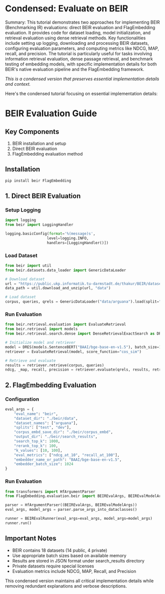 # Condensed: Evaluate on BEIR

Summary: This tutorial demonstrates two approaches for implementing BEIR (Benchmarking IR) evaluations: direct BEIR evaluation and FlagEmbedding evaluation. It provides code for dataset loading, model initialization, and retrieval evaluation using dense retrieval methods. Key functionalities include setting up logging, downloading and processing BEIR datasets, configuring evaluation parameters, and computing metrics like NDCG, MAP, recall, and precision. The tutorial is particularly useful for tasks involving information retrieval evaluation, dense passage retrieval, and benchmark testing of embedding models, with specific implementation details for both BEIR's native evaluation pipeline and the FlagEmbedding framework.

*This is a condensed version that preserves essential implementation details and context.*

Here's the condensed tutorial focusing on essential implementation details:

# BEIR Evaluation Guide

## Key Components
1. BEIR installation and setup
2. Direct BEIR evaluation
3. FlagEmbedding evaluation method

## Installation
```bash
pip install beir FlagEmbedding
```

## 1. Direct BEIR Evaluation

### Setup Logging
```python
import logging
from beir import LoggingHandler

logging.basicConfig(format='%(message)s',
                   level=logging.INFO,
                   handlers=[LoggingHandler()])
```

### Load Dataset
```python
from beir import util
from beir.datasets.data_loader import GenericDataLoader

# Download dataset
url = "https://public.ukp.informatik.tu-darmstadt.de/thakur/BEIR/datasets/arguana.zip"
data_path = util.download_and_unzip(url, "data")

# Load dataset
corpus, queries, qrels = GenericDataLoader("data/arguana").load(split="test")
```

### Run Evaluation
```python
from beir.retrieval.evaluation import EvaluateRetrieval
from beir.retrieval import models
from beir.retrieval.search.dense import DenseRetrievalExactSearch as DRES

# Initialize model and retriever
model = DRES(models.SentenceBERT("BAAI/bge-base-en-v1.5"), batch_size=128)
retriever = EvaluateRetrieval(model, score_function="cos_sim")

# Retrieve and evaluate
results = retriever.retrieve(corpus, queries)
ndcg, _map, recall, precision = retriever.evaluate(qrels, results, retriever.k_values)
```

## 2. FlagEmbedding Evaluation

### Configuration
```python
eval_args = {
    "eval_name": "beir",
    "dataset_dir": "./beir/data",
    "dataset_names": ["arguana"],
    "splits": ["test", "dev"],
    "corpus_embd_save_dir": "./beir/corpus_embd",
    "output_dir": "./beir/search_results",
    "search_top_k": 1000,
    "rerank_top_k": 100,
    "k_values": [10, 100],
    "eval_metrics": ["ndcg_at_10", "recall_at_100"],
    "embedder_name_or_path": "BAAI/bge-base-en-v1.5",
    "embedder_batch_size": 1024
}
```

### Run Evaluation
```python
from transformers import HfArgumentParser
from FlagEmbedding.evaluation.beir import BEIREvalArgs, BEIREvalModelArgs, BEIREvalRunner

parser = HfArgumentParser((BEIREvalArgs, BEIREvalModelArgs))
eval_args, model_args = parser.parse_args_into_dataclasses()

runner = BEIREvalRunner(eval_args=eval_args, model_args=model_args)
runner.run()
```

## Important Notes
- BEIR contains 18 datasets (14 public, 4 private)
- Use appropriate batch sizes based on available memory
- Results are stored in JSON format under search_results directory
- Private datasets require special licenses
- Evaluation metrics include NDCG, MAP, Recall, and Precision

This condensed version maintains all critical implementation details while removing redundant explanations and verbose descriptions.